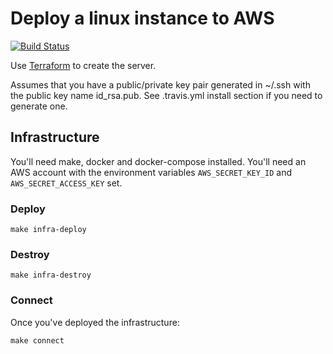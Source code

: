 # Deploy a linux instance to AWS

[![Build Status](https://travis-ci.com/leonyork/aws-linux-instance.svg?branch=master)](https://travis-ci.com/leonyork/aws-linux-instance)

Use [Terraform](https://www.terraform.io/) to create the server.

Assumes that you have a public/private key pair generated in ~/.ssh with the public key name id_rsa.pub. See .travis.yml install section if you need to generate one.

## Infrastructure

You'll need make, docker and docker-compose installed. You'll need an AWS account with the environment variables ```AWS_SECRET_KEY_ID``` and ```AWS_SECRET_ACCESS_KEY``` set.

### Deploy

```make infra-deploy```

### Destroy

```make infra-destroy```

### Connect

Once you've deployed the infrastructure:

```make connect```
